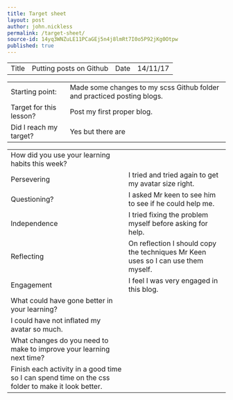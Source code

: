 ```yaml
---
title: Target sheet
layout: post
author: john.nickless
permalink: /target-sheet/
source-id: 14yq3WNZuLE11PCaGEj5n4j8lmRt7I0o5P92jKg0Otpw
published: true
---
```

<table>
  <tr>
    <td>Title</td>
    <td>Putting posts on Github</td>
    <td>Date</td>
    <td>14/11/17</td>
  </tr>
</table>


<table>
  <tr>
    <td>Starting point:</td>
    <td>Made some changes to my scss Github folder and practiced posting blogs.</td>
  </tr>
  <tr>
    <td>Target for this lesson?</td>
    <td>Post my first proper blog.</td>
  </tr>
  <tr>
    <td>Did I reach my target? </td>
    <td>Yes but there are </td>
  </tr>
</table>


<table>
  <tr>
    <td>How did you use your learning habits this week?</td>
    <td></td>
  </tr>
  <tr>
    <td>Persevering</td>
    <td>I tried and tried again to get my avatar size right. </td>
  </tr>
  <tr>
    <td>Questioning?</td>
    <td>I asked Mr keen to see him to see if he could help me.</td>
  </tr>
  <tr>
    <td>Independence</td>
    <td>I tried fixing the problem myself before asking for help.</td>
  </tr>
  <tr>
    <td>Reflecting</td>
    <td>On reflection I should copy the techniques Mr Keen uses so I can use them myself.</td>
  </tr>
  <tr>
    <td>Engagement</td>
    <td>I feel I was very engaged in this blog.</td>
  </tr>
  <tr>
    <td>What could have gone better in your learning?</td>
    <td></td>
  </tr>
  <tr>
    <td>I could have not inflated my avatar so much. </td>
    <td></td>
  </tr>
  <tr>
    <td>What changes do you need to make to improve your learning next time?</td>
    <td></td>
  </tr>
  <tr>
    <td>Finish each activity in a good time so I can spend time on the css folder to make it look better.</td>
    <td></td>
  </tr>
</table>


